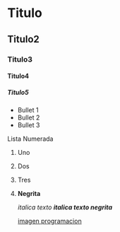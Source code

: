 # Titulo
## Titulo2
### Titulo3
#### Titulo4
##### Titulo5

* Bullet 1
* Bullet 2
* Bullet 3

Lista Numerada
1. Uno
2. Dos
3. Tres

4. **Negrita**

   _italica texto_
   ***_italica texto negrita_***

   [imagen programacion](https://pbs.twimg.com/media/EWxyyXcXYAE3iZc.jpg)
